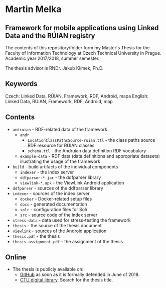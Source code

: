 # Martin Melka
## Framework for mobile applications using Linked Data and the RÚIAN registry

The contents of this repository/folder form my Master's Thesis for the Faculty of Information Technology at Czech Technical University in Prague. Academic year 2017/2018, summer semester.

The thesis advisor is RNDr. Jakub Klímek, Ph.D.

## Keywords
Czech: Linked Data, RÚIAN, Framework, RDF, Android, mapa
English: Linked Data, RÚIAN, Framework, RDF, Android, map

## Contents

- `andruian` - RDF-related data of the framework
  - `andr`
    - `LocationClassPathsSource-ruian.ttl` - the class paths source RDF resource for RÚIAN classes 
    - `schema.ttl` - the Andruian data definition RDF vocabulary
  - `example-data` - RDF data (data definitions and appropriate datasets) illustrating the usage of the framework
- `build` - build artifacts of the individual components
  - `indexer` - the index server
  - `ddfparser-*.jar` - the ddfparser library
  - `viewlink-*.apk` - the ViewLink Android application
- `ddfparser` - sources of the ddfparser library
- `indexer` - sources of the index server
  - `docker` - Docker-related setup files
  - `docs` - generated documentation
  - `solr` - configuration files for Solr
  - `src` - source code of the index server
- `stress-data` - data used for stress-testing the framework
- `thesis` - the source of the thesis document
- `viewlink` - sources of the Android application
- `thesis.pdf` - the thesis
- `thesis-assignment.pdf` - the assignment of the thesis

## Online
- The thesis is publicly available on:
  - [GitHub](https://github.com/melkamar/masters-thesis) as soon as it is formally defended in June of 2018.
  - [CTU digital library](https://dspace.cvut.cz/). Search for the thesis title.